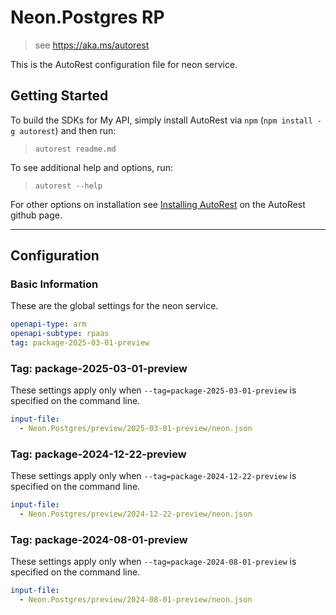 # Neon.Postgres RP

> see https://aka.ms/autorest

This is the AutoRest configuration file for neon service.

## Getting Started

To build the SDKs for My API, simply install AutoRest via `npm` (`npm install -g autorest`) and then run:

> `autorest readme.md`

To see additional help and options, run:

> `autorest --help`

For other options on installation see [Installing AutoRest](https://aka.ms/autorest/install) on the AutoRest github page.

---

## Configuration

### Basic Information

These are the global settings for the neon service.

```yaml
openapi-type: arm
openapi-subtype: rpaas
tag: package-2025-03-01-preview
```

### Tag: package-2025-03-01-preview

These settings apply only when `--tag=package-2025-03-01-preview` is specified on the command line.

```yaml $(tag) == 'package-2025-03-01-preview'
input-file:
  - Neon.Postgres/preview/2025-03-01-preview/neon.json
```

### Tag: package-2024-12-22-preview

These settings apply only when `--tag=package-2024-12-22-preview` is specified on the command line.

```yaml $(tag) == 'package-2024-12-22-preview'
input-file:
  - Neon.Postgres/preview/2024-12-22-preview/neon.json
```

### Tag: package-2024-08-01-preview

These settings apply only when `--tag=package-2024-08-01-preview` is specified on the command line.

```yaml $(tag) == 'package-2024-08-01-preview'
input-file:
  - Neon.Postgres/preview/2024-08-01-preview/neon.json
```
